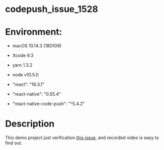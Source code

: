 # codepush_issue_1528

# Environment:

* macOS 10.14.3 (18D109)
* Xcode 9.3

* yarn 1.3.2
* node v10.5.0

* "react": "16.3.1"
* "react-native": "0.55.4"
* "react-native-code-push": "^5.4.2"


# Description
This demo project just verification [this issue](https://github.com/Microsoft/react-native-code-push/issues/1528), and recorded video is easy to find out.
